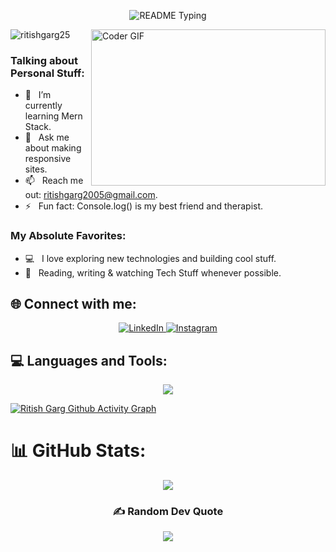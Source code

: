 <p align="center">
  <img src="https://readme-typing-svg.demolab.com/?lines=Hello+user%F0%9F%99%8B%E2%80%8D%E2%99%82%EF%B8%8F;Welcome+to+my+GitHub+profile!;My+name+is+Ritish+Garg;I+am+a+Full+Stack+Developer&font=Consolas&color=00AFEC&size=22&center=true&width=800&height=50&duration=2900&pause=1000" alt="README Typing">
</p>
<img align="right" height="250" width="375" alt="Coder GIF" height=250 width=350 src="https://miro.medium.com/max/1360/0*7Q3yvSIv_t0ioJ-Z.gif"/>

<p align="left"> <img src="https://komarev.com/ghpvc/?username=ritishgarg25&label=Profile%20views&color=0e75b6&style=flat" alt="ritishgarg25" /> </p>

### Talking about Personal Stuff:
- 🌱 &nbsp; I’m currently learning Mern Stack.
- 💬 &nbsp; Ask me about making responsive sites.
- 📫 &nbsp; Reach me out: ritishgarg2005@gmail.com.
- ⚡ &nbsp; Fun fact: Console.log() is my best friend and therapist.

### My Absolute Favorites:
- 💻 &nbsp; I love exploring new technologies and building cool stuff.
- 📰 &nbsp; Reading, writing & watching Tech Stuff whenever possible.

## 🌐 Connect with me:
<p align="center"> 
<a href="https://www.linkedin.com/in/ritish-garg-9325b92b1/"> <img src="https://img.shields.io/badge/LinkedIn-%230077B5.svg?logo=linkedin&logoColor=white&style=for-the-badge" alt="LinkedIn" /> </a> 
<a href="https://instagram.com/ritishgarg25/"> <img src="https://img.shields.io/badge/Instagram-%23E4405F.svg?logo=Instagram&color=C13584&logoColor=white&style=for-the-badge" alt="Instagram" /> </a> 
</p>

## 💻 Languages and Tools:
<p align="center">
<img src="https://skillicons.dev/icons?i=html,css,js,mysql,nodejs,jquery,bootstrap,git,github,postman,vscode&perline=13" />        
</p>

[![Ritish Garg  Github Activity Graph](https://github-readme-activity-graph.vercel.app/graph?username=ritishgarg25&bg_color=%23F7DF1E&color=ffffff&line=00AFEC&point=403d3d&area=true&hide_border=true)](https://github.com/ritishgarg25/github-readme-activity-graph)

# 📊 GitHub Stats:
<div align="center">
      
![](https://github-readme-streak-stats.herokuapp.com/?user=ritishgarg25&theme=omni&hide_border=false)<br/>


### ✍️ Random Dev Quote
![](https://quotes-github-readme.vercel.app/api?type=horizontal&theme=radical)
</div> 
